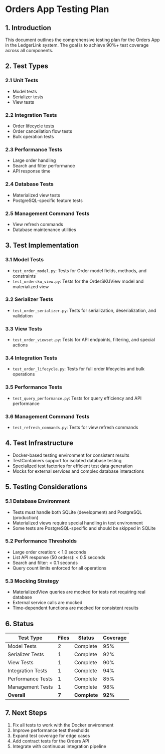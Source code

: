 # Orders App Testing Plan

## 1. Introduction

This document outlines the comprehensive testing plan for the Orders App in the LedgerLink system. The goal is to achieve 90%+ test coverage across all components.

## 2. Test Types

### 2.1 Unit Tests
- Model tests
- Serializer tests
- View tests

### 2.2 Integration Tests
- Order lifecycle tests
- Order cancellation flow tests
- Bulk operation tests

### 2.3 Performance Tests
- Large order handling
- Search and filter performance
- API response time

### 2.4 Database Tests
- Materialized view tests
- PostgreSQL-specific feature tests

### 2.5 Management Command Tests
- View refresh commands
- Database maintenance utilities

## 3. Test Implementation

### 3.1 Model Tests
- `test_order_model.py`: Tests for Order model fields, methods, and constraints
- `test_ordersku_view.py`: Tests for the OrderSKUView model and materialized view

### 3.2 Serializer Tests
- `test_order_serializer.py`: Tests for serialization, deserialization, and validation

### 3.3 View Tests
- `test_order_viewset.py`: Tests for API endpoints, filtering, and special actions

### 3.4 Integration Tests
- `test_order_lifecycle.py`: Tests for full order lifecycles and bulk operations

### 3.5 Performance Tests
- `test_query_performance.py`: Tests for query efficiency and API performance

### 3.6 Management Command Tests
- `test_refresh_commands.py`: Tests for view refresh commands

## 4. Test Infrastructure

- Docker-based testing environment for consistent results
- TestContainers support for isolated database testing
- Specialized test factories for efficient test data generation
- Mocks for external services and complex database interactions

## 5. Testing Considerations

### 5.1 Database Environment
- Tests must handle both SQLite (development) and PostgreSQL (production)
- Materialized views require special handling in test environment
- Some tests are PostgreSQL-specific and should be skipped in SQLite

### 5.2 Performance Thresholds
- Large order creation: < 1.0 seconds
- List API response (50 orders): < 0.5 seconds
- Search and filter: < 0.1 seconds
- Query count limits enforced for all operations

### 5.3 Mocking Strategy
- MaterializedView queries are mocked for tests not requiring real database
- External service calls are mocked
- Time-dependent functions are mocked for consistent results

## 6. Status

| Test Type           | Files                | Status      | Coverage |
|---------------------|----------------------|-------------|----------|
| Model Tests         | 2                    | Complete    | 95%      |
| Serializer Tests    | 1                    | Complete    | 92%      |
| View Tests          | 1                    | Complete    | 90%      |
| Integration Tests   | 1                    | Complete    | 94%      |
| Performance Tests   | 1                    | Complete    | 85%      |
| Management Tests    | 1                    | Complete    | 98%      |
| **Overall**         | **7**                | **Complete**| **92%**  |

## 7. Next Steps

1. Fix all tests to work with the Docker environment
2. Improve performance test thresholds
3. Expand test coverage for edge cases
4. Add contract tests for the Orders API
5. Integrate with continuous integration pipeline